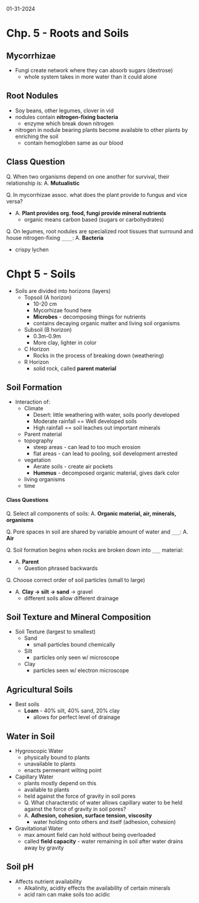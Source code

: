 01-31-2024

# Chp. 5 - Roots and Soils 

## Mycorrhizae

- Fungi create network where they can absorb sugars (dextrose)
	- whole system takes in more water than it could alone


## Root Nodules
	
- Soy beans, other legumes, clover in vid
- nodules contain **nitrogen-fixing bacteria**
	- enzyme which break down nitrogen
- nitrogen in nodule bearing plants become available to other plants by enriching the soil
	- contain hemogloben same as our blood

## Class Question 

Q. When two organisms depend on one another for survival, their relationship is:
A. **Mutualistic**

Q. In mycorrhizae assoc. what does the plant provide to fungus and vice versa? 
- A. **Plant provides org. food, fungi provide mineral nutrients**
	- organic means carbon based (sugars or carbohydrates)

Q. On legumes, root nodules are specialized root tissues that surround and house nitrogen-fixing `____`:
A. **Bacteria**

- crispy lychen

# Chpt 5 - Soils

- Soils are divided into horizons (layers)
	- Topsoil (A horizon)
		- 10-20 cm
		- Mycorhizae found here
		- **Microbes** - decomposing things for nutrients
		- contains decaying organic matter and living soil organisms
	- Subsoil (B horizon)
		- 0.3m-0.9m
		- More clay, lighter in color
	- C Horizon
		- Rocks in the process of breaking down (weathering)
	- R Horizon
		- solid rock, called **parent material**

## Soil Formation

- Interaction of:
	- Climate
		- Desert: little weathering with water, soils poorly developed
		- Moderate rainfall == Well developed soils
		- High rainfall == soil leaches out important minerals
	- Parent material
	- topography
		- steep areas - can lead to too much erosion
		- flat areas - can lead to pooling, soil development arrested
	- vegetation
		- Aerate soils - create air pockets
		- **Hummus** - decomposed organic material, gives dark color
	- living organisms
	- time

#### Class Questions

Q. Select all components of soils:
A. **Organic material, air, minerals, organisms**

Q. Pore spaces in soil are shared by variable amount of water and `___`:
A. **Air**

Q. Soil formation begins when rocks are broken down into `___` material:
- A. **Parent**
	- Question phrased backwards

Q. Choose correct order of soil particles (small to large)
- A. **Clay -> silt -> sand** -> gravel
	- different soils allow different drainage

## Soil Texture and Mineral Composition

- Soil Texture (largest to smallest)
	- Sand
		- small particles bound chemically
	- Silt
		- particles only seen w/ microscope
	- Clay
		- particles seen w/ electron microscope

## Agricultural Soils

- Best soils
	- **Loam** - 40% silt, 40% sand, 20% clay
		- allows for perfect level of drainage 

## Water in Soil



- Hygroscopic Water
	- physically bound to plants
	- unavailable to plants
	- enacts permenant wilting point 
- Capillary Water
	- plants mostly depend on this
	- available to plants
	- held against the force of gravity in soil pores
	- Q. What characterstic of water allows capillary water to be held against the force of gravity in soil pores? 
	- A. **Adhesion, cohesion, surface tension, viscosity**
		- water holding onto others and itself (adhesion, cohesion)
- Gravitational Water
	- max amount field can hold without being overloaded 
	- called **field capacity** - water remaining in soil after water drains away by gravity

## Soil pH

- Affects nutrient availability
	- Alkalinity, acidity effects the availability of certain minerals
	- acid rain can make soils too acidic


